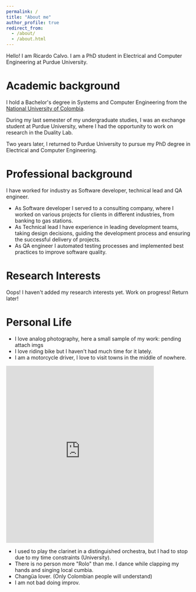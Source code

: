 ```yaml
---
permalink: /
title: "About me"
author_profile: true
redirect_from: 
  - /about/
  - /about.html
---
```


Hello! I am Ricardo Calvo.
I am a PhD student in Electrical and Computer Engineering at Purdue University.

# Academic background
I hold a Bachelor's degree in Systems and Computer Engineering from the [National University of Colombia](https://unal.edu.co/).

During my last semester of my undergraduate studies, I was an exchange student at Purdue University, where I had the opportunity to work on research in the Duality Lab.

Two years later, I returned to Purdue University to pursue my PhD degree in Electrical and Computer Engineering.

# Professional background

I have worked for industry as Software developer, technical lead and QA engineer.

* As Software developer I served to a consulting company, where I worked on various projects for clients in different industries, from banking to gas stations.
* As Technical lead I have experience in leading development teams, taking design decisions, guiding the development process and ensuring the successful delivery of projects.
* As QA engineer I automated testing processes and implemented best practices to improve software quality.

# Research Interests
Oops! I haven't added my research interests yet. Work on progress! Return later!

# Personal Life
* I love analog photography, here a small sample of my work: pending attach imgs
* I love riding bike but I haven't had much time for it lately.
* I am a motorcycle driver, I love to visit towns in the middle of nowhere.

<iframe src="https://www.instagram.com/p/DMoNYsESPPr/embed" 
        width="400" height="480" frameborder="0" scrolling="no"></iframe>

* I used to play the clarinet in a distinguished orchestra, but I had to stop due to my time constraints (University).
* There is no person more "Rolo" than me. I dance while clapping my hands and singing local cumbia.
* Changüa lover. (Only Colombian people will understand)
* I am not bad doing improv.

